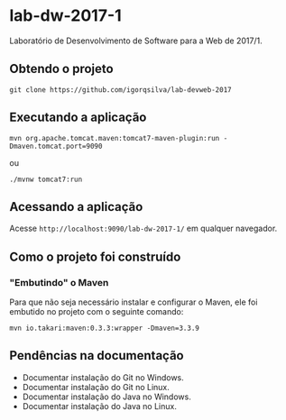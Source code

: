 # lab-dw-2017-1
Laboratório de Desenvolvimento de Software para a Web de 2017/1.

## Obtendo o projeto

`git clone https://github.com/igorqsilva/lab-devweb-2017`

## Executando a aplicação

`mvn org.apache.tomcat.maven:tomcat7-maven-plugin:run -Dmaven.tomcat.port=9090`

ou

`./mvnw tomcat7:run`

## Acessando a aplicação

Acesse `http://localhost:9090/lab-dw-2017-1/` em qualquer navegador.

## Como o projeto foi construído

### "Embutindo" o Maven

Para que não seja necessário instalar e configurar o Maven, ele foi embutido no projeto com o seguinte comando:

`mvn io.takari:maven:0.3.3:wrapper -Dmaven=3.3.9`

## Pendências na documentação

* Documentar instalação do Git no Windows.
* Documentar instalação do Git no Linux.
* Documentar instalação do Java no Windows.
* Documentar instalação do Java no Linux.
